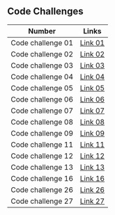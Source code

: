
## Code Challenges

| Number            | Links                                                  |
|-------------------|--------------------------------------------------------|
|Code challenge 01  | [Link 01](./array-reverse/array_reverse.md)            |
|Code challenge 02  | [Link 02](./array-insert-shift/array-insert-shift.md)  |
|Code challenge 03  | [Link 03](./array-binary-search/array-binary-search.md)|
|Code challenge 04  | [Link 04](./)                                          |
|Code challenge 05  | [Link 05](./dsa/md_files/linked_list.md)               |
|Code challenge 06  | [Link 06](./dsa/md_files/CC06.md)                      |
|Code challenge 07  | [Link 07](./dsa/md_files/CC07.md)                      |
|Code challenge 08  | [Link 08](./dsa/md_files/CC08.md)                      |
|Code challenge 09  | [Link 09](./dsa/md_files/CC09.md)                      |
|Code challenge 11  | [Link 11](./dsa/md_files/CC11.md)                      |
|Code challenge 12  | [Link 12](./dsa/md_files/CC12.md)                      |
|Code challenge 13  | [Link 13](./dsa/md_files/CC13.md)                      |
|Code challenge 16  | [Link 16](./dsa/md_files/CC16.md)                      |
|Code challenge 26  | [Link 26](./Insertion-Sort/Insertion_sort.md)          |
|Code challenge 27  | [Link 27](./Merge-Sort/Merge_sort.md)                  |
